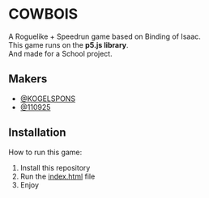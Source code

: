 # COWBOIS

A Roguelike + Speedrun game based on Binding of Isaac.  
This game runs on the **p5.js library**.  
And made for a School project.



## Makers

- [@KOGELSPONS](https://www.github.com/KOGELSPONS)
- [@110925](https://www.github.com/110925)


## Installation

How to run this game:

1. Install this repository 
2. Run the [index.html](index.html) file
3. Enjoy
